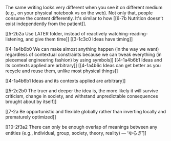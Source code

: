 The same writing looks very different when you see it on different medium (e.g., on your physical notebook vs on the web). Not only that, people consume the content differently. It's similar to how [[6-7b Nutrition doesn’t exist independently from the patient]]. 

[[5-2b2a Use LATER folder, instead of reactively watching-reading-listening, and give them time]]
[[3-1c3c0 Ideas have timing]]

[[4-1a4b6b0 We can make almost anything happen (in the way we want) regardless of contextual constraints because we can tweak everything (in piecemeal engineering fashion) by using symbols]]
[[4-1a4b6b1 Ideas and its contexts applied are arbitrary]]
[[4-1a4b6c Ideas can get better as you recycle and reuse them, unlike most physical things]]

[[4-1a4b6b1 Ideas and its contexts applied are arbitrary]]

[[5-2c2b0 The truer and deeper the idea is, the more likely it will survive criticism, change in society, and withstand unpredictable consequences brought about by itself]]

[[7-2a Be opportunistic and flexible globally rather than inverting locally and prematurely optimized]]

[[10-2f3a2 There can only be enough overlap of meanings between any entities (e.g., individual, group, society, theory, reality) — ‘ゆらぎ’]]